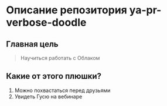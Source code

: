 # Описание репозитория ya-pr-verbose-doodle

##  Главная цель
> Научиться работать с Облаком

## Какие от этого плюшки?
1. Можно похвастаться перед друзьями
2. Увидеть Гусю на вебинаре
